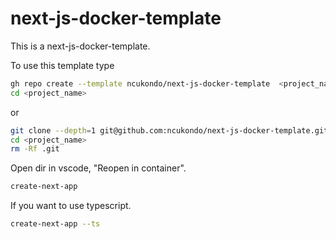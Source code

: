 # next-js-docker-template

This is a next-js-docker-template.

To use this template type

```sh
gh repo create --template ncukondo/next-js-docker-template  <project_name>
cd <project_name>
```
or

```sh
git clone --depth=1 git@github.com:ncukondo/next-js-docker-template.git <project_name>
cd <project_name>
rm -Rf .git
```


 Open dir in vscode, "Reopen in container".

```sh
create-next-app
```

If you want to use typescript.
```sh
create-next-app --ts
```
